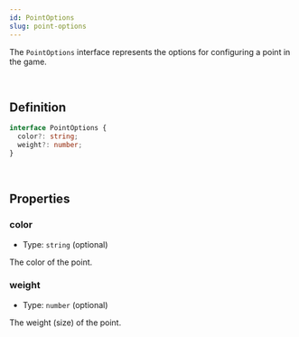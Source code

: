 ```yaml
---
id: PointOptions
slug: point-options
---
```


The `PointOptions` interface represents the options for configuring a point in the game.

<br/>

## Definition

```ts
interface PointOptions {
  color?: string;
  weight?: number;
}
```

<br/>

## Properties

### color

- Type: `string` (optional)

The color of the point.

### weight

- Type: `number` (optional)

The weight (size) of the point.